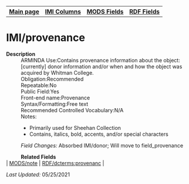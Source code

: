 <!DOCTYPE html>
<html>

<body>
<table style="width:100%">
  <tr>
    <th><a href="index.md">Main page</a></th>
	<th><a href="IMI.md">IMI Columns</a></th>
    <th><a href="MODS.md">MODS Fields</a></th>
    <th><a href="RDF.md">RDF Fields</a></th>
  </tr>
</table>



<h1>IMI/provenance</h1>
<dl>
	<dt><b>Description</b></dt>
	<dd>ARMINDA Use:Contains provenance information about the object: [currently] donor information and/or when and how the object was acquired by Whitman College.</dd>
	<dd>Obligation:Recommended</dd>
	<dd>Repeatable:No</dd>
	<dd>Public Field:Yes</dd>
	<dd>Front-end name:Provenance</dd>
	<dd>Syntax/Formatting:Free text
	</dd>
	<dd>Recommended Controlled Vocabulary:N/A</dd>
	<dd>Notes: 
		<ul>
			<li>Primarily used for Sheehan Collection</li>
			<li>Contains, italics, bold,  accents, and/or special characters</li>
		</ul>
	</dd>
	<dd><i>Field Changes: </i>Absorbed IMI/donor; Will move to field_provenance</dd>
</dl>
<dl>
	<dd><b>Related Fields</b></dd>
		| <a href="mods.note.md">MODS/note</a> | <a href="rdf.dcterms.provenance.md">RDF/dcterms:provenanc</a> | 
</dl>
<p><i>Last Updated: </i>05/25/2021</p>
</body>
</html